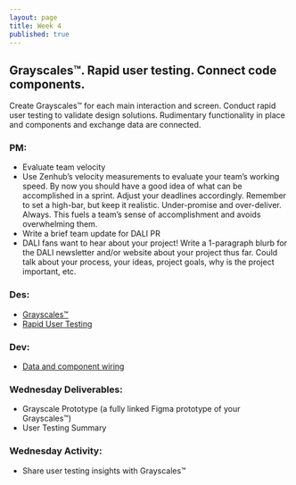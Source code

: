 ```yaml
---
layout: page
title: Week 4
published: true
---
```



## Grayscales™. Rapid user testing. Connect code components.

Create Grayscales™ for each main interaction and screen. Conduct rapid user testing to validate design solutions. Rudimentary functionality in place and components and exchange data are connected.


### PM:
*   Evaluate team velocity
  * Use Zenhub’s velocity measurements to evaluate your team’s working speed. By now you should have a good idea of what can be accomplished in a sprint. Adjust your deadlines accordingly. Remember to set a high-bar, but keep it realistic. Under-promise and over-deliver. Always. This fuels a team’s sense of accomplishment and avoids overwhelming them.
*   Write a brief team update for DALI PR
  * DALI fans want to hear about your project! Write a 1-paragraph blurb for the DALI newsletter and/or website about your project thus far. Could talk about your process, your ideas, project goals, why is the project important, etc.


### Des:
*   [Grayscales™](grayscales.md)
*   [Rapid User Testing](rapid-user-testing.md)


### Dev:
*   [Data and component wiring](data-and-component-wiring.md)


### Wednesday Deliverables:
  * Grayscale Prototype (a fully linked Figma prototype of your Grayscales™)
  * User Testing Summary


### Wednesday Activity:
  * Share user testing insights with Grayscales™

